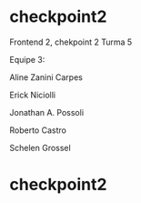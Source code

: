 # checkpoint2

Frontend 2, chekpoint 2
Turma 5

Equipe 3:

Aline Zanini Carpes

Erick Niciolli

Jonathan A. Possoli

Roberto Castro

Schelen Grossel
# checkpoint2
